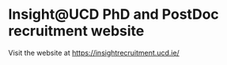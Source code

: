 # Insight@UCD PhD and PostDoc recruitment website

Visit the website at https://insightrecruitment.ucd.ie/
